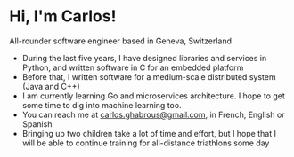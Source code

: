 # Hi, I'm Carlos!
All-rounder software engineer based in Geneva, Switzerland

* During the last five years, I have designed libraries and services in Python, and written software in C for an embedded platform
* Before that, I written software for a medium-scale distributed system (Java and C++)
* I am currently learning Go and microservices architecture. I hope to get some time to dig into machine learning too. 
* You can reach me at carlos.ghabrous@gmail.com, in French, English or Spanish
* Bringing up two children take a lot of time and effort, but I hope that I will be able to continue training for all-distance triathlons some day
